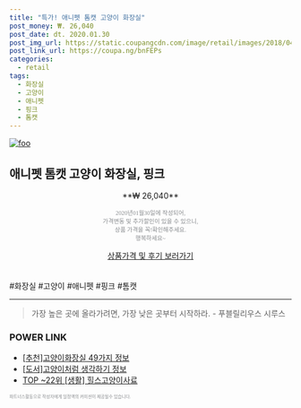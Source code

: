 ```yaml
--- 
title: "특가! 애니펫 톰캣 고양이 화장실" 
post_money: ₩. 26,040 
post_date: dt. 2020.01.30 
post_img_url: https://static.coupangcdn.com/image/retail/images/2018/04/26/11/9/1370f7fb-70a5-4bde-858c-3ade4467ca73.jpg 
post_link_url: https://coupa.ng/bnFEPs 
categories: 
  - retail 
tags: 
  - 화장실 
  - 고양이 
  - 애니펫 
  - 핑크 
  - 톰캣 
--- 
```

[![foo](https://static.coupangcdn.com/image/retail/images/2018/04/26/11/9/1370f7fb-70a5-4bde-858c-3ade4467ca73.jpg)](https://coupa.ng/bnFEPs) 

## 애니펫 톰캣 고양이 화장실, 핑크 
<p style="text-align: center;">**₩ 26,040**</p> 
<p style="text-align: center;"><span style="color: #898c8f; font-family: Georgia,Times,serif; font-size: 0.75em;">2020년01월30일에 작성되어, <br>가격변동 및 추가할인이 있을 수 있으니,<br> 상품 가격을 꼭!확인해주세요.<br>행복하세요~</span> 
</p>	 
<div markdown="0" style="text-align: center;"><a href="https://coupa.ng/bnFEPs" class="btn btn--success">상품가격 및 후기 보러가기</a></div> 
<br><br> 
  #화장실 #고양이 #애니펫 #핑크 #톰캣 
<hr> 

> 가장 높은 곳에 올라가려면, 가장 낮은 곳부터 시작하라. - 푸블릴리우스 시루스 


### POWER LINK

* <a href="https://blog.naver.com/fasyy4321/221789568194" target="_blank">[추천]고양이화장실 49가지 정보</a>
* <a href="https://blog.naver.com/fasyy4321/221775259975" target="_blank">[도서]고양이처럼 생각하기 정보</a>
* <a href="https://blog.naver.com/an0733/221787122211" target="_blank"> TOP ~22위 [생활] 힐스고양이사료</a>

<span style="color: #898c8f; font-family: Georgia,Times,serif; font-size: 0.55em;">파트너스활동으로 작성자에게 일정액의 커미션이 제공될수 있습니다.</span> 
